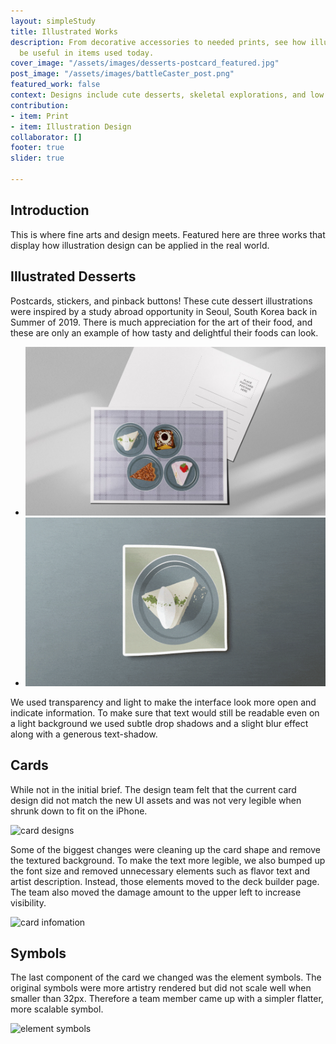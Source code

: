 ```yaml
---
layout: simpleStudy
title: Illustrated Works
description: From decorative accessories to needed prints, see how illustrations can
  be useful in items used today.
cover_image: "/assets/images/desserts-postcard_featured.jpg"
post_image: "/assets/images/battleCaster_post.png"
featured_work: false
context: Designs include cute desserts, skeletal explorations, and low poly animals.
contribution:
- item: Print
- item: Illustration Design
collaborator: []
footer: true
slider: true

---
```

## Introduction

This is where fine arts and design meets. Featured here are three works that display how illustration design can be applied in the real world.

## Illustrated Desserts

Postcards, stickers, and pinback buttons! These cute dessert illustrations were inspired by a study abroad opportunity in Seoul, South Korea back in Summer of 2019. There is much appreciation for the art of their food, and these are only an example of how tasty and delightful their foods can look.

<div class="splide">
<div class="splide__track">
<ul class="splide__list">
<li class="splide__slide">
<img src="/assets/images/desserts_postcard.jpg" alt="first draft">
</li>
<li class="splide__slide">
<img src="/assets/images/desserts_stickers.gif" alt="second draft">
</li>
</ul>
</div>
</div>

We used transparency and light to make the interface look more open and indicate information. To make sure that text would still be readable even on a light background we used subtle drop shadows and a slight blur effect along with a generous text-shadow.

## Cards

While not in the initial brief. The design team felt that the current card design did not match the new UI assets and was not very legible when shrunk down to fit on the iPhone.

![card designs](/assets/images/bc_cards.png)

Some of the biggest changes were cleaning up the card shape and remove the textured background. To make the text more legible, we also bumped up the font size and removed unnecessary elements such as flavor text and artist description. Instead, those elements moved to the deck builder page. The team also moved the damage amount to the upper left to increase visibility.

![card infomation](/assets/images/bc_cardInfo.jpg)

## Symbols

The last component of the card we changed was the element symbols. The original symbols were more artistry rendered but did not scale well when smaller than 32px. Therefore a team member came up with a simpler flatter, more scalable symbol.

![element symbols](/assets/images/bc_symbols.png)